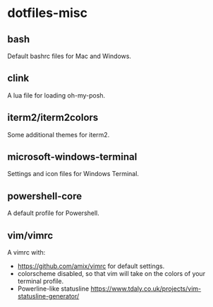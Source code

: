 # dotfiles-misc

## bash

Default bashrc files for Mac and Windows.

## clink

A lua file for loading oh-my-posh.

## iterm2/iterm2colors

Some additional themes for iterm2.

## microsoft-windows-terminal

Settings and icon files for Windows Terminal.

## powershell-core

A default profile for Powershell.

## vim/vimrc

A vimrc with:

* https://github.com/amix/vimrc for default settings.
* colorscheme disabled, so that vim will take on the colors of your terminal profile.
* Powerline-like statusline https://www.tdaly.co.uk/projects/vim-statusline-generator/
